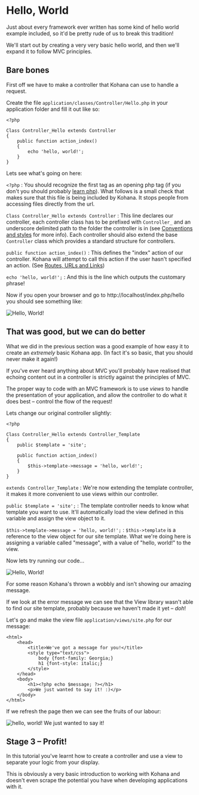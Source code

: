 # Hello, World

Just about every framework ever written has some kind of hello world example included, so it'd be pretty rude of us to break this tradition!

We'll start out by creating a very very basic hello world, and then we'll expand it to follow MVC principles.

## Bare bones

First off we have to make a controller that Kohana can use to handle a request.

Create the file `application/classes/Controller/Hello.php` in your application folder and fill it out like so:

    <?php

    Class Controller_Hello extends Controller
    {
        public function action_index()
        {
            echo 'hello, world!';
        }
    }

Lets see what's going on here:

`<?php`
:    You should recognize the first tag as an opening php tag (if you don't you should probably [learn php](http://php.net)). What follows is a small check that makes sure that this file is being included by Kohana. It stops people from accessing files directly from the url.

`Class Controller_Hello extends Controller`
:    This line declares our controller, each controller class has to be prefixed with `Controller_` and an underscore delimited path to the folder the controller is in (see [Conventions and styles](about.conventions) for more info). Each controller should also extend the base `Controller` class which provides a standard structure for controllers.


`public function action_index()`
:    This defines the "index" action of our controller. Kohana will attempt to call this action if the user hasn't specified an action. (See [Routes, URLs and Links](tutorials.urls))

`echo 'hello, world!';`
:    And this is the line which outputs the customary phrase!

Now if you open your browser and go to http://localhost/index.php/hello you should see something like:

![Hello, World!](hello_world_1.png "Hello, World!")

## That was good, but we can do better

What we did in the previous section was a good example of how easy it to create an *extremely* basic Kohana app. (In fact it's so basic, that you should never make it again!)

If you've ever heard anything about MVC you'll probably have realised that echoing content out in a controller is strictly against the principles of MVC.

The proper way to code with an MVC framework is to use _views_ to handle the presentation of your application, and allow the controller to do what it does best – control the flow of the request!

Lets change our original controller slightly:

    <?php

    Class Controller_Hello extends Controller_Template
    {
        public $template = 'site';

        public function action_index()
        {
            $this->template->message = 'hello, world!';
        }
    }

`extends Controller_Template`
:    We're now extending the template controller, it makes it more convenient to use views within our controller.

`public $template = 'site';`
:    The template controller needs to know what template you want to use. It'll automatically load the view defined in this variable and assign the view object to it.

`$this->template->message = 'hello, world!';`
:    `$this->template` is a reference to the view object for our site template. What we're doing here is assigning a variable called "message", with a value of "hello, world!" to the view.

Now lets try running our code...

![Hello, World!](hello_world_2_error.png "Hello, World!")

For some reason Kohana's thrown a wobbly and isn't showing our amazing message.

If we look at the error message we can see that the View library wasn't able to find our site template, probably because we haven't made it yet – *doh*!

Let's go and make the view file `application/views/site.php` for our message:

    <html>
        <head>
            <title>We've got a message for you!</title>
            <style type="text/css">
                body {font-family: Georgia;}
                h1 {font-style: italic;}
            </style>
        </head>
        <body>
            <h1><?php echo $message; ?></h1>
            <p>We just wanted to say it! :)</p>
        </body>
    </html>

If we refresh the page then we can see the fruits of our labour:

![hello, world! We just wanted to say it!](hello_world_2.png "hello, world! We just wanted to say it!")

## Stage 3 – Profit!

In this tutorial you've learnt how to create a controller and use a view to separate your logic from your display.

This is obviously a very basic introduction to working with Kohana and doesn't even scrape the potential you have when developing applications with it.